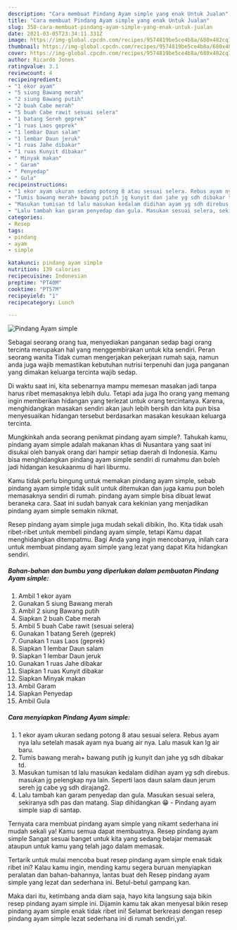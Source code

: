 ```yaml
---
description: "Cara membuat Pindang Ayam simple yang enak Untuk Jualan"
title: "Cara membuat Pindang Ayam simple yang enak Untuk Jualan"
slug: 358-cara-membuat-pindang-ayam-simple-yang-enak-untuk-jualan
date: 2021-03-05T23:34:11.331Z
image: https://img-global.cpcdn.com/recipes/9574819be5ce4b8a/680x482cq70/pindang-ayam-simple-foto-resep-utama.jpg
thumbnail: https://img-global.cpcdn.com/recipes/9574819be5ce4b8a/680x482cq70/pindang-ayam-simple-foto-resep-utama.jpg
cover: https://img-global.cpcdn.com/recipes/9574819be5ce4b8a/680x482cq70/pindang-ayam-simple-foto-resep-utama.jpg
author: Ricardo Jones
ratingvalue: 3.1
reviewcount: 4
recipeingredient:
- "1 ekor ayam"
- "5 siung Bawang merah"
- "2 siung Bawang putih"
- "2 buah Cabe merah"
- "5 buah Cabe rawit sesuai selera"
- "1 batang Sereh geprek"
- "1 ruas Laos geprek"
- "1 lembar Daun salam"
- "1 lembar Daun jeruk"
- "1 ruas Jahe dibakar"
- "1 ruas Kunyit dibakar"
- " Minyak makan"
- " Garam"
- " Penyedap"
- " Gula"
recipeinstructions:
- "1 ekor ayam ukuran sedang potong 8 atau sesuai selera. Rebus ayam nya lalu setelah masak ayam nya buang air nya. Lalu masuk kan lg air baru."
- "Tumis bawang merah+ bawang putih jg kunyit dan jahe yg sdh dibakar td."
- "Masukan tumisan td lalu masukan kedalam didihan ayam yg sdh direbus. masukan jg pelengkap nya lain. Seperti laos daun salam daun jerum sereh jg cabe yg sdh dirajang2."
- "Lalu tambah kan garam penyedap dan gula. Masukan sesuai selera, sekiranya sdh pas dan matang. Siap dihidangkan 😁 Pindang ayam simple siap di santap."
categories:
- Resep
tags:
- pindang
- ayam
- simple

katakunci: pindang ayam simple 
nutrition: 139 calories
recipecuisine: Indonesian
preptime: "PT40M"
cooktime: "PT57M"
recipeyield: "1"
recipecategory: Lunch

---
```



![Pindang Ayam simple](https://img-global.cpcdn.com/recipes/9574819be5ce4b8a/680x482cq70/pindang-ayam-simple-foto-resep-utama.jpg)

Sebagai seorang orang tua, menyediakan panganan sedap bagi orang tercinta merupakan hal yang menggembirakan untuk kita sendiri. Peran seorang  wanita Tidak cuman mengerjakan pekerjaan rumah saja, namun anda juga wajib memastikan kebutuhan nutrisi terpenuhi dan juga panganan yang dimakan keluarga tercinta wajib sedap.

Di waktu  saat ini, kita sebenarnya mampu memesan masakan jadi tanpa harus ribet memasaknya lebih dulu. Tetapi ada juga lho orang yang memang ingin memberikan hidangan yang terlezat untuk orang tercintanya. Karena, menghidangkan masakan sendiri akan jauh lebih bersih dan kita pun bisa menyesuaikan hidangan tersebut berdasarkan masakan kesukaan keluarga tercinta. 



Mungkinkah anda seorang penikmat pindang ayam simple?. Tahukah kamu, pindang ayam simple adalah makanan khas di Nusantara yang saat ini disukai oleh banyak orang dari hampir setiap daerah di Indonesia. Kamu bisa menghidangkan pindang ayam simple sendiri di rumahmu dan boleh jadi hidangan kesukaanmu di hari liburmu.

Kamu tidak perlu bingung untuk memakan pindang ayam simple, sebab pindang ayam simple tidak sulit untuk ditemukan dan juga kamu pun boleh memasaknya sendiri di rumah. pindang ayam simple bisa dibuat lewat beraneka cara. Saat ini sudah banyak cara kekinian yang menjadikan pindang ayam simple semakin nikmat.

Resep pindang ayam simple juga mudah sekali dibikin, lho. Kita tidak usah ribet-ribet untuk membeli pindang ayam simple, tetapi Kamu dapat menghidangkan ditempatmu. Bagi Anda yang ingin mencobanya, inilah cara untuk membuat pindang ayam simple yang lezat yang dapat Kita hidangkan sendiri.

<!--inarticleads1-->

##### Bahan-bahan dan bumbu yang diperlukan dalam pembuatan Pindang Ayam simple:

1. Ambil 1 ekor ayam
1. Gunakan 5 siung Bawang merah
1. Ambil 2 siung Bawang putih
1. Siapkan 2 buah Cabe merah
1. Ambil 5 buah Cabe rawit (sesuai selera)
1. Gunakan 1 batang Sereh (geprek)
1. Gunakan 1 ruas Laos (geprek)
1. Siapkan 1 lembar Daun salam
1. Siapkan 1 lembar Daun jeruk
1. Gunakan 1 ruas Jahe dibakar
1. Siapkan 1 ruas Kunyit dibakar
1. Siapkan  Minyak makan
1. Ambil  Garam
1. Siapkan  Penyedap
1. Ambil  Gula




<!--inarticleads2-->

##### Cara menyiapkan Pindang Ayam simple:

1. 1 ekor ayam ukuran sedang potong 8 atau sesuai selera. Rebus ayam nya lalu setelah masak ayam nya buang air nya. Lalu masuk kan lg air baru.
1. Tumis bawang merah+ bawang putih jg kunyit dan jahe yg sdh dibakar td.
1. Masukan tumisan td lalu masukan kedalam didihan ayam yg sdh direbus. masukan jg pelengkap nya lain. Seperti laos daun salam daun jerum sereh jg cabe yg sdh dirajang2.
1. Lalu tambah kan garam penyedap dan gula. Masukan sesuai selera, sekiranya sdh pas dan matang. Siap dihidangkan 😁 - Pindang ayam simple siap di santap.




Ternyata cara membuat pindang ayam simple yang nikamt sederhana ini mudah sekali ya! Kamu semua dapat membuatnya. Resep pindang ayam simple Sangat sesuai banget untuk kita yang sedang belajar memasak ataupun untuk kamu yang telah jago dalam memasak.

Tertarik untuk mulai mencoba buat resep pindang ayam simple enak tidak ribet ini? Kalau kamu ingin, mending kamu segera buruan menyiapkan peralatan dan bahan-bahannya, lantas buat deh Resep pindang ayam simple yang lezat dan sederhana ini. Betul-betul gampang kan. 

Maka dari itu, ketimbang anda diam saja, hayo kita langsung saja bikin resep pindang ayam simple ini. Dijamin kamu tak akan menyesal bikin resep pindang ayam simple enak tidak ribet ini! Selamat berkreasi dengan resep pindang ayam simple lezat sederhana ini di rumah sendiri,ya!.

